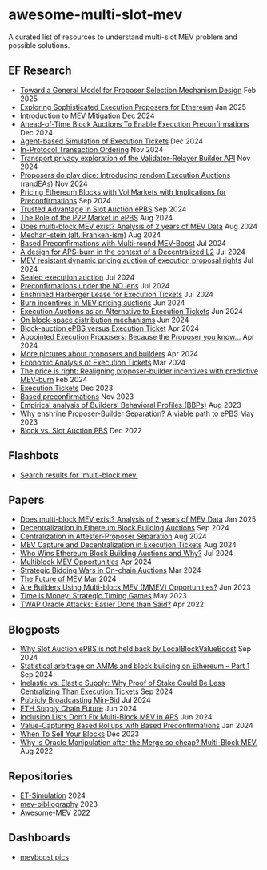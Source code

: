# awesome-multi-slot-mev
A curated list of resources to understand multi-slot MEV problem and possible solutions.

## EF Research
- [Toward a General Model for Proposer Selection Mechanism Design](https://ethresear.ch/t/toward-a-general-model-for-proposer-selection-mechanism-design/21790) Feb 2025
- [Exploring Sophisticated Execution Proposers for Ethereum](https://ethresear.ch/t/exploring-sophisticated-execution-proposers-for-ethereum/21386) Jan 2025
- [Introduction to MEV Mitigation](https://mirror.xyz/julianma.eth/rcXa7B5y14tbfFWwOqSVHcNOzzmNKOG0EfZJAn_qom4) Dec 2024
- [Ahead-of-Time Block Auctions To Enable Execution Preconfirmations](https://ethresear.ch/t/ahead-of-time-block-auctions-to-enable-execution-preconfirmations/21345) Dec 2024
- [Agent-based Simulation of Execution Tickets](https://ethresear.ch/t/agent-based-simulation-of-execution-tickets/21254) Dec 2024
- [In-Protocol Transaction Ordering](https://ethresear.ch/t/in-protocol-transaction-ordering/21084) Nov 2024
- [Transport privacy exploration of the Validator-Relayer Builder API](https://ethresear.ch/t/transport-privacy-exploration-of-the-validator-relayer-builder-api/21050) Nov 2024
- [Proposers do play dice: Introducing random Execution Auctions (randEAs)](https://ethresear.ch/t/proposers-do-play-dice-introducing-random-execution-auctions-randeas/20938) Nov 2024
- [Pricing Ethereum Blocks with Vol Markets with Implications for Preconfirmations](https://ethresear.ch/t/pricing-ethereum-blocks-with-vol-markets-with-implications-for-preconfirmations/20419) Sep 2024
- [Trusted Advantage in Slot Auction ePBS](https://ethresear.ch/t/trusted-advantage-in-slot-auction-epbs/20456) Sep 2024
- [The Role of the P2P Market in ePBS](https://ethresear.ch/t/the-role-of-the-p2p-market-in-epbs/20330) Aug 2024
- [Does multi-block MEV exist? Analysis of 2 years of MEV Data](https://ethresear.ch/t/does-multi-block-mev-exist-analysis-of-2-years-of-mev-data/20345) Aug 2024
- [Mechan-stein (alt. Franken-ism)](https://ethresear.ch/t/mechan-stein-alt-franken-ism/20321) Aug 2024
- [Based Preconfirmations with Multi-round MEV-Boost](https://ethresear.ch/t/based-preconfirmations-with-multi-round-mev-boost/20091) Jul 2024
- [A design for APS-burn in the context of a Decentralized L2](https://ethresear.ch/t/a-design-for-aps-burn-in-the-context-of-a-decentralized-l2/20146) Jul 2024
- [MEV resistant dynamic pricing auction of execution proposal rights](https://ethresear.ch/t/mev-resistant-dynamic-pricing-auction-of-execution-proposal-rights/20024) Jul 2024
- [Sealed execution auction](https://ethresear.ch/t/sealed-execution-auction/20060) Jul 2024
- [Preconfirmations under the NO lens](https://ethresear.ch/t/preconfirmations-under-the-no-lens/19975) Jul 2024
- [Enshrined Harberger Lease for Execution Tickets](https://mirror.xyz/julianma.eth/TO_fODV1R1QampX9FVGOYP6m9WZAKckFsZjaj1dizTI) Jul 2024
- [Burn incentives in MEV pricing auctions](https://ethresear.ch/t/burn-incentives-in-mev-pricing-auctions/19856) Jun 2024
- [Execution Auctions as an Alternative to Execution Tickets](https://ethresear.ch/t/execution-auctions-as-an-alternative-to-execution-tickets/19894) Jun 2024
- [On block-space distribution mechanisms](https://ethresear.ch/t/on-block-space-distribution-mechanisms/19764) Jun 2024
- [Block-auction ePBS versus Execution Ticket](https://ethresear.ch/t/block-auction-epbs-versus-execution-ticket/19232) Apr 2024
- [Appointed Execution Proposers: Because the Proposer you know…](https://ethresear.ch/t/appointed-execution-proposers-because-the-proposer-you-know/19284) Apr 2024
- [More pictures about proposers and builders](https://mirror.xyz/barnabe.eth/QJ6W0mmyOwjec-2zuH6lZb0iEI2aYFB9gE-LHWIMzjQ) Apr 2024
- [Economic Analysis of Execution Tickets](https://ethresear.ch/t/economic-analysis-of-execution-tickets/18894) Mar 2024
- [The price is right: Realigning proposer-builder incentives with predictive MEV-burn](https://ethresear.ch/t/the-price-is-right-realigning-proposer-builder-incentives-with-predictive-mev-burn/18656) Feb 2024
- [Execution Tickets](https://ethresear.ch/t/execution-tickets/17944) Dec 2023
- [Based preconfirmations](https://ethresear.ch/t/based-preconfirmations/17353) Nov 2023
- [Empirical analysis of Builders’ Behavioral Profiles (BBPs)](https://ethresear.ch/t/empirical-analysis-of-builders-behavioral-profiles-bbps/16327) Aug 2023
- [Why enshrine Proposer-Builder Separation? A viable path to ePBS](https://ethresear.ch/t/why-enshrine-proposer-builder-separation-a-viable-path-to-epbs/15710) May 2023
- [Block vs. Slot Auction PBS](https://mirror.xyz/julianma.eth/CPYI91s98cp9zKFkanKs_qotYzw09kWvouaAa9GXBrQ) Dec 2022

## Flashbots
- [Search results for 'multi-block mev'](https://collective.flashbots.net/search?q=multi-block%20mev)

## Papers
- [Does multi-block MEV exist? Analysis of 2 years of MEV Data](https://arxiv.org/pdf/2501.12827) Jan 2025
- [Decentralization in Ethereum Block Building Auctions](https://arxiv.org/pdf/2405.01329v3) Sep 2024
- [Centralization in Attester-Proposer Separation](https://arxiv.org/pdf/2408.03116) Aug 2024
- [MEV Capture and Decentralization in Execution Tickets](http://arxiv.org/abs/2408.11255) Aug 2024
- [Who Wins Ethereum Block Building Auctions and Why?](https://arxiv.org/pdf/2407.13931) Jul 2024
- [Multiblock MEV Opportunities](https://arxiv.org/pdf/2404.15489) Apr 2024
- [Strategic Bidding Wars in On-chain Auctions](https://arxiv.org/pdf/2312.14510) Mar 2024
- [The Future of MEV](https://arxiv.org/pdf/2404.04262) Mar 2024
- [Are Builders Using Multi-block MEV (MMEV) Opportunities?](https://arxiv.org/pdf/2303.04430) Jun 2023
- [Time is Money: Strategic Timing Games](http://arxiv.org/abs/2305.09032) May 2023
- [TWAP Oracle Attacks: Easier Done than Said?](https://eprint.iacr.org/2022/445.pdf) Apr 2022

## Blogposts

- [Why Slot Auction ePBS is not held back by LocalBlockValueBoost](https://mirror.xyz/julianma.eth/_hSa9NOov25RMafJL2AfvrIfVKVo9reKP9UfjGv5T7E) Sep 2024
- [Statistical arbitrage on AMMs and block building on Ethereum – Part 1](https://greenfield.xyz/2024/09/10/statistical-arbitrage-on-amms-and-block-building-on-ethereum-part-1/) Sep 2024
- [Inelastic vs. Elastic Supply: Why Proof of Stake Could Be Less Centralizing Than Execution Tickets](https://collective.flashbots.net/t/inelastic-vs-elastic-supply-why-proof-of-stake-could-be-less-centralizing-than-execution-tickets/3816) Sep 2024
- [Publicly Broadcasting Min-Bid](https://mirror.xyz/julianma.eth/8aCbi_a-Gh5DWnkJWstm8zA5fvtoQB-QR5we7C8XC90) Jul 2024
- [ETH Supply Chain Future](https://x.com/jon_charb/status/1805802838028960150) Jun 2024
- [Inclusion Lists Don’t Fix Multi-Block MEV in APS](https://x.com/_charlienoyes/status/1806186662327689441) Jun 2024
- [Value-Capturing Based Rollups with Based Preconfirmations](https://collective.flashbots.net/t/value-capturing-based-rollups-with-based-preconfirmations/2884) Jan 2024
- [When To Sell Your Blocks](https://collective.flashbots.net/t/when-to-sell-your-blocks/2814) Dec 2023
- [Why is Oracle Manipulation after the Merge so cheap? Multi-Block MEV.](https://www.chainsecurity.com/blog/oracle-manipulation-after-merge) Aug 2022
  
## Repositories
- [ET-Simulation](https://github.com/ephema/ET-Simulation) 2024
- [mev-bibliography](https://github.com/michaelneuder/mev-bibliography) 2023
- [Awesome-MEV](https://github.com/0xemperor/Awesome-MEV) 2022

## Dashboards
- [mevboost.pics](https://mevboost.pics/)













